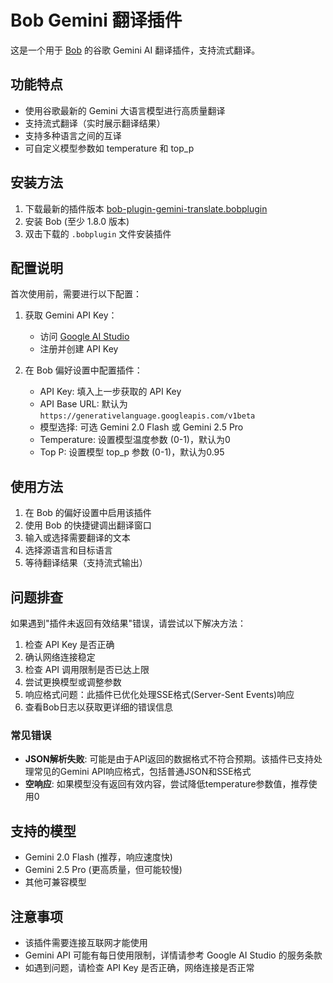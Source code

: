 # Bob Gemini 翻译插件

这是一个用于 [Bob](https://bobtranslate.com/) 的谷歌 Gemini AI 翻译插件，支持流式翻译。

## 功能特点

- 使用谷歌最新的 Gemini 大语言模型进行高质量翻译
- 支持流式翻译（实时展示翻译结果）
- 支持多种语言之间的互译
- 可自定义模型参数如 temperature 和 top_p

## 安装方法

1. 下载最新的插件版本 [bob-plugin-gemini-translate.bobplugin](https://github.com/coulsontl/bob-plugin-gemini-translate/releases)
2. 安装 Bob (至少 1.8.0 版本)
3. 双击下载的 `.bobplugin` 文件安装插件

## 配置说明

首次使用前，需要进行以下配置：

1. 获取 Gemini API Key：
   - 访问 [Google AI Studio](https://ai.google.dev/)
   - 注册并创建 API Key

2. 在 Bob 偏好设置中配置插件：
   - API Key: 填入上一步获取的 API Key
   - API Base URL: 默认为 `https://generativelanguage.googleapis.com/v1beta`
   - 模型选择: 可选 Gemini 2.0 Flash 或 Gemini 2.5 Pro
   - Temperature: 设置模型温度参数 (0-1)，默认为0
   - Top P: 设置模型 top_p 参数 (0-1)，默认为0.95

## 使用方法

1. 在 Bob 的偏好设置中启用该插件
2. 使用 Bob 的快捷键调出翻译窗口
3. 输入或选择需要翻译的文本
4. 选择源语言和目标语言
5. 等待翻译结果（支持流式输出）

## 问题排查

如果遇到"插件未返回有效结果"错误，请尝试以下解决方法：

1. 检查 API Key 是否正确
2. 确认网络连接稳定
3. 检查 API 调用限制是否已达上限
4. 尝试更换模型或调整参数
5. 响应格式问题：此插件已优化处理SSE格式(Server-Sent Events)响应
6. 查看Bob日志以获取更详细的错误信息

### 常见错误
- **JSON解析失败**: 可能是由于API返回的数据格式不符合预期。该插件已支持处理常见的Gemini API响应格式，包括普通JSON和SSE格式
- **空响应**: 如果模型没有返回有效内容，尝试降低temperature参数值，推荐使用0

## 支持的模型

- Gemini 2.0 Flash (推荐，响应速度快)
- Gemini 2.5 Pro (更高质量，但可能较慢)
- 其他可兼容模型

## 注意事项

- 该插件需要连接互联网才能使用
- Gemini API 可能有每日使用限制，详情请参考 Google AI Studio 的服务条款
- 如遇到问题，请检查 API Key 是否正确，网络连接是否正常 
